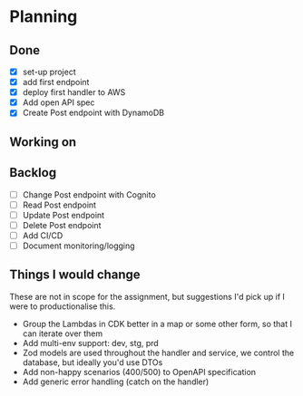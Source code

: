 # Planning

## Done
- [x] set-up project
- [x] add first endpoint
- [x] deploy first handler to AWS
- [x] Add open API spec
- [x] Create Post endpoint with DynamoDB

## Working on

## Backlog
- [ ] Change Post endpoint with Cognito
- [ ] Read Post endpoint
- [ ] Update Post endpoint
- [ ] Delete Post endpoint
- [ ] Add CI/CD
- [ ] Document monitoring/logging

## Things I would change
These are not in scope for the assignment, but suggestions I'd pick up if I were to productionalise this.

- Group the Lambdas in CDK better in a map or some other form, so that I can iterate over them
- Add multi-env support: dev, stg, prd
- Zod models are used throughout the handler and service, we control the database, but ideally you'd use DTOs
- Add non-happy scenarios (400/500) to OpenAPI specification
- Add generic error handling (catch on the handler)

